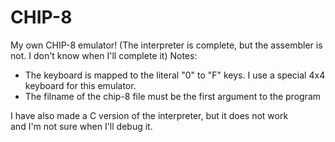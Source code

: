 # CHIP-8
My own CHIP-8 emulator!
(The interpreter is complete, but the assembler is not. I don't know when I'll complete it)
Notes:  
- The keyboard is mapped to the literal "0" to "F" keys. I use a special 4x4 keyboard for this emulator.
- The filname of the chip-8 file must be the first argument to the program
  
I have also made a C version of the interpreter, but it does not work  
and I'm not sure when I'll debug it.